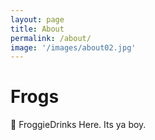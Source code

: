 ```yaml
---
layout: page
title: About
permalink: /about/
image: '/images/about02.jpg'
---
```



# Frogs
🐸 FroggieDrinks Here. Its ya boy.